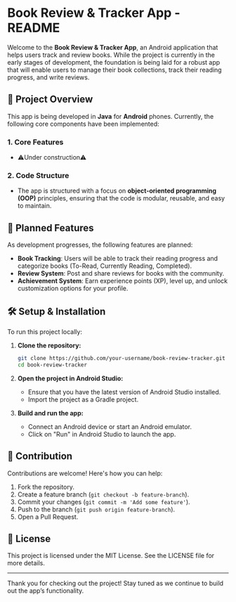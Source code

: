 
# Book Review & Tracker App - README

Welcome to the **Book Review & Tracker App**, an Android application that helps users track and review books. While the project is currently in the early stages of development, the foundation is being laid for a robust app that will enable users to manage their book collections, track their reading progress, and write reviews.

## 📱 Project Overview

This app is being developed in **Java** for **Android** phones. Currently, the following core components have been implemented:

### 1. **Core Features**
   - ⚠️Under construction⚠️
   
### 2. **Code Structure**
   - The app is structured with a focus on **object-oriented programming (OOP)** principles, ensuring that the code is modular, reusable, and easy to maintain.

## 🚀 Planned Features

As development progresses, the following features are planned:
   - **Book Tracking**: Users will be able to track their reading progress and categorize books (To-Read, Currently Reading, Completed).
   - **Review System**: Post and share reviews for books with the community.
   - **Achievement System**: Earn experience points (XP), level up, and unlock customization options for your profile.

## 🛠️ Setup & Installation

To run this project locally:

1. **Clone the repository:**
   ```bash
   git clone https://github.com/your-username/book-review-tracker.git
   cd book-review-tracker
   ```

2. **Open the project in Android Studio:**
   - Ensure that you have the latest version of Android Studio installed.
   - Import the project as a Gradle project.

3. **Build and run the app:**
   - Connect an Android device or start an Android emulator.
   - Click on "Run" in Android Studio to launch the app.

## 🤝 Contribution

Contributions are welcome! Here's how you can help:

1. Fork the repository.
2. Create a feature branch (`git checkout -b feature-branch`).
3. Commit your changes (`git commit -m 'Add some feature'`).
4. Push to the branch (`git push origin feature-branch`).
5. Open a Pull Request.

## 📝 License

This project is licensed under the MIT License. See the LICENSE file for more details.

---

Thank you for checking out the project! Stay tuned as we continue to build out the app’s functionality.
